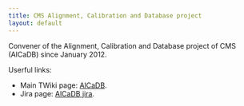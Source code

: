 ```yaml
---
title: CMS Alignment, Calibration and Database project
layout: default
---
```


Convener of the Alignment, Calibration and Database project of CMS (AlCaDB)
since January 2012.

Userful links:
<ul>
  <li>Main TWiki page: <a href="https://twiki.cern.ch/twiki/bin/view/CMS/AlCaDB">AlCaDB</a>.</li>
  <li>Jira page: <a href="https://its.cern.ch/jira/browse/ALCA">AlCaDB jira</a>.</li>
</ul>

